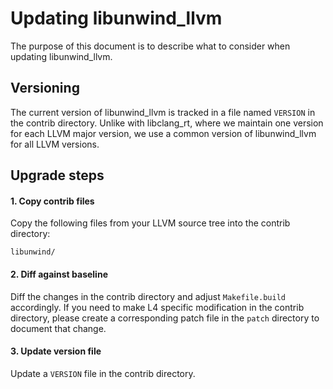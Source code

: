 # Updating libunwind_llvm
The purpose of this document is to describe what to consider when updating
libunwind_llvm.

## Versioning
The current version of libunwind_llvm is tracked in a file named `VERSION` in
the contrib directory. Unlike with libclang_rt, where we maintain one version
for each LLVM major version, we use a common version of libunwind_llvm for all
LLVM versions.

## Upgrade steps

#### 1. Copy contrib files
Copy the following files from your LLVM source tree into the contrib directory:

```
libunwind/
```

#### 2. Diff against baseline
Diff the changes in the contrib directory and adjust `Makefile.build`
accordingly. If you need to make L4 specific modification in the contrib
directory, please create a corresponding patch file in the `patch` directory to
document that change.

#### 3. Update version file
Update a `VERSION` file in the contrib directory.
